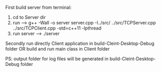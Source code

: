 First build server from terminal:

1) cd to Server dir
2) run --> g++ -Wall -o server server.cpp -I../src/ ../src/TCPServer.cpp ../src/TCPClient.cpp -std=c++11 -lpthread
3) run server --> ./server

Secondly run directly Client application in build-Cleint-Desktop-Debug folder
OR build and run main class in Client folder

PS: output folder for log files will be generated in build-Cleint-Desktop-Debug folder
